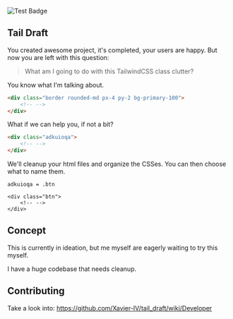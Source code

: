 ![Test Badge](https://github.com/Xavier-iV/tail_draft/actions/workflows/main.yml/badge.svg)

## Tail Draft

You created awesome project, it's completed, your users are happy. But now you are left with this question:

> What am I going to do with this TailwindCSS class clutter?

You know what I'm talking about.

```html
<div class="border rounded-md px-4 py-2 bg-primary-100">
    <!-- -->
</div>
```

What if we can help you, if not a bit?

```html
<div class="adkuioqa">
    <!-- -->
</div>
```

We'll cleanup your html files and organize the CSSes. You can then choose what to name them.

`adkuioqa = .btn`
```
<div class="btn">
    <!-- -->
</div>
```

## Concept

This is currently in ideation, but me myself are eagerly waiting to try this myself.

I have a huge codebase that needs cleanup.

## Contributing

Take a look into:
https://github.com/Xavier-IV/tail_draft/wiki/Developer
